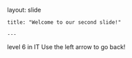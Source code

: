   layout: slide
	
	title: "Welcome to our second slide!"

	---
level 6 in IT 
Use the left arrow to go back!
